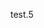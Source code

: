 test.5
<!---
DhanamAcademy/DhanamAcademy is a ✨ special ✨ repository because its `README.md` (this file) appears on your GitHub profile.
You can click the Preview link to take a look at your changes.
--->
